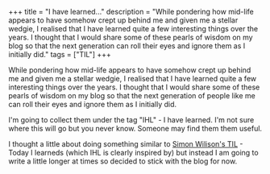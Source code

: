 +++
title = "I have learned..."
description = "While pondering how mid-life appears to have somehow crept up behind me and given me a stellar wedgie, I realised that I have learned quite a few interesting things over the years. I thought that I would share some of these pearls of wisdom on my blog so that the next generation can roll their eyes and ignore them as I initially did."
tags = ["TIL"]
+++

While pondering how mid-life appears to have somehow crept up behind me and given me a stellar wedgie, I realised that I have learned quite a few interesting things over the years. I thought that I would share some of these pearls of wisdom on my blog so that the next generation of people like me can roll their eyes and ignore them as I initially did.

I'm going to collect them under the tag "IHL" - I have learned. I'm not sure where this will go but you never know. Someone may find them them useful.

I thought a little about doing something similar to [Simon Wilison's TIL](https://simonwillison.net/2020/Apr/20/self-rewriting-readme/) - Today I learneds (which IHL is clearly inspired by) but instead I am going to write a little longer at times so decided to stick with the blog for now.





